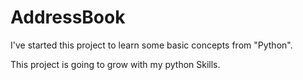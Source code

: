 # AddressBook

I've started this project to learn some basic concepts from \"Python"\.

This project is going to grow with my python Skills.